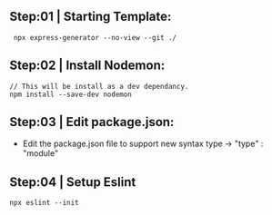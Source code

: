 ## Step:01 | Starting Template: 
```
 npx express-generator --no-view --git ./
 ```
## Step:02 | Install Nodemon:
```
// This will be install as a dev dependancy.
npm install --save-dev nodemon
``` 
## Step:03 | Edit package.json:
- Edit the package.json file to support new syntax type
-> "type" : "module"
## Step:04 | Setup Eslint
```
npx eslint --init
```
